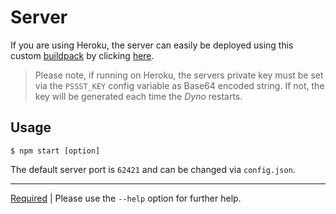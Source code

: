 Server
======
If you are using Heroku, the server can easily be deployed using this custom
[buildpack](https://github.com/cuhsat/heroku-buildpack-pssst) by clicking
[here](https://heroku.com/deploy?template=https://github.com/cuhsat/pssst).

> Please note, if running on Heroku, the servers private key must be set via
> the `PSSST_KEY` config variable as Base64 encoded string. If not, the key
> will be generated each time the *Dyno* restarts.

Usage
-----
```
$ npm start [option]
```

The default server port is `62421` and can be changed via `config.json`.

----
[Required](package.json) | Please use the `--help` option for further help.